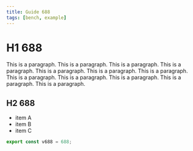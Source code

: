 ```yaml
---
title: Guide 688
tags: [bench, example]
---
```


# H1 688

This is a paragraph. This is a paragraph. This is a paragraph. This is a paragraph. This is a paragraph. This is a paragraph. This is a paragraph. This is a paragraph. This is a paragraph. This is a paragraph. This is a paragraph. This is a paragraph. 

## H2 688

- item A
- item B
- item C

```ts
export const v688 = 688;
```